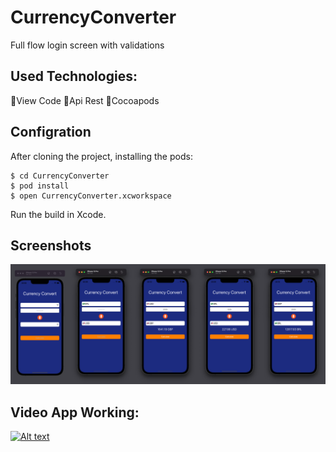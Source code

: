 # CurrencyConverter


Full flow login screen with validations

## Used Technologies:
  🔹View Code
  🔹Api Rest
  🔹Cocoapods
  
  ## Configration

After cloning the project, installing the pods:

```
$ cd CurrencyConverter
$ pod install
$ open CurrencyConverter.xcworkspace
```

Run the build in Xcode.

## Screenshots

![layout](./Images/layout.png)

## Video App Working:

[![Alt text](https://img.youtube.com/vi/I2DDc6rl50I/0.jpg)](https://www.youtube.com/watch?v=I2DDc6rl50I)
